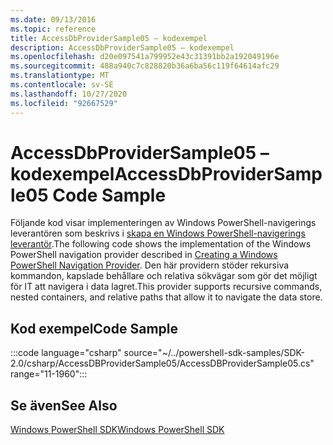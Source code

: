 ```yaml
---
ms.date: 09/13/2016
ms.topic: reference
title: AccessDbProviderSample05 – kodexempel
description: AccessDbProviderSample05 – kodexempel
ms.openlocfilehash: d20e097541a799952e43c31391bb2a192049196e
ms.sourcegitcommit: 488a940c7c828820b36a6ba56c119f64614afc29
ms.translationtype: MT
ms.contentlocale: sv-SE
ms.lasthandoff: 10/27/2020
ms.locfileid: "92667529"
---
```

# <a name="accessdbprovidersample05-code-sample"></a><span data-ttu-id="b5555-103">AccessDbProviderSample05 – kodexempel</span><span class="sxs-lookup"><span data-stu-id="b5555-103">AccessDbProviderSample05 Code Sample</span></span>

<span data-ttu-id="b5555-104">Följande kod visar implementeringen av Windows PowerShell-navigerings leverantören som beskrivs i [skapa en Windows PowerShell-navigerings leverantör](./creating-a-windows-powershell-navigation-provider.md).</span><span class="sxs-lookup"><span data-stu-id="b5555-104">The following code shows the implementation of the Windows PowerShell navigation provider described in [Creating a Windows PowerShell Navigation Provider](./creating-a-windows-powershell-navigation-provider.md).</span></span>
<span data-ttu-id="b5555-105">Den här providern stöder rekursiva kommandon, kapslade behållare och relativa sökvägar som gör det möjligt för IT att navigera i data lagret.</span><span class="sxs-lookup"><span data-stu-id="b5555-105">This provider supports recursive commands, nested containers, and relative paths that allow it to navigate the data store.</span></span>

## <a name="code-sample"></a><span data-ttu-id="b5555-106">Kod exempel</span><span class="sxs-lookup"><span data-stu-id="b5555-106">Code Sample</span></span>

:::code language="csharp" source="~/../powershell-sdk-samples/SDK-2.0/csharp/AccessDBProviderSample05/AccessDBProviderSample05.cs" range="11-1960":::

## <a name="see-also"></a><span data-ttu-id="b5555-107">Se även</span><span class="sxs-lookup"><span data-stu-id="b5555-107">See Also</span></span>

[<span data-ttu-id="b5555-108">Windows PowerShell SDK</span><span class="sxs-lookup"><span data-stu-id="b5555-108">Windows PowerShell SDK</span></span>](../windows-powershell-reference.md)
